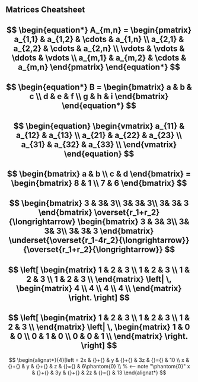 ## Matrices Cheatsheet

$$
\begin{equation*}
A_{m,n} = 
\begin{pmatrix}
a_{1,1} & a_{1,2} & \cdots & a_{1,n} \\
a_{2,1} & a_{2,2} & \cdots & a_{2,n} \\
\vdots  & \vdots  & \ddots & \vdots  \\
a_{m,1} & a_{m,2} & \cdots & a_{m,n} 
\end{pmatrix}
\end{equation*}
$$
-
$$
\begin{equation*}
B = 
\begin{bmatrix}
a & b & c \\
d & e & f \\
g & h & i
\end{bmatrix}
\end{equation*} 
$$
-
$$
\begin{equation}
   \begin{vmatrix} 
   a_{11} & a_{12} & a_{13}  \\
   a_{21} & a_{22} & a_{23}  \\
   a_{31} & a_{32} & a_{33}  \\
   \end{vmatrix}
\end{equation}
$$
-
$$
\begin{bmatrix}
    a  &  b      \\
    c  &  d      
\end{bmatrix} =
\begin{bmatrix}
    8  &  1      \\
    7  &  6      
\end{bmatrix}
$$
-
$$
\begin{bmatrix}
3 &  3& 3\\ 
 3&  3& 3\\ 
 3&  3& 3
\end{bmatrix} \overset{r_1+r_2}{\longrightarrow} 
\begin{bmatrix}
3 &  3& 3\\ 
 3&  3& 3\\ 
 3&  3& 3
\end{bmatrix} \underset{\overset{r_1-4r_2}{\longrightarrow}}{\overset{r_1+r_2}{\longrightarrow}}
$$
-
$$
\left[
  \begin{matrix}
    1 & 2 & 3 \\
    1 & 2 & 3 \\
    1 & 2 & 3 \\
    1 & 2 & 3 \\
  \end{matrix}
  \left|
    \,
    \begin{matrix}
      4  \\
      4  \\
      4  \\
      4  \\
    \end{matrix}
  \right.
\right]
$$
-
$$
\left[
  \begin{matrix}
    1 & 2 & 3 \\
    1 & 2 & 3 \\
    1 & 2 & 3 \\
  \end{matrix}
  \left|
    \,
    \begin{matrix}
     1 & 0 & 0 \\
     0 & 1 & 0 \\
     0 & 0 & 1 \\
    \end{matrix}
  \right.
\right]
$$
-
$$
\begin{alignat*}{4}[left = 
   2x & {}+{} &  y & {}+{} & 3z & {}={} & 10 \\
    x & {}+{} &  y & {}+{} &  z & {}={} &  6\phantom{0} \\ % <-- note "\phantom{0}"
    x & {}+{} & 3y & {}+{} & 2z & {}={} & 13
\end{alignat*}
$$
<!--stackedit_data:
eyJoaXN0b3J5IjpbLTEzNjA3NzY2NTksLTEzODI4Njc0NTUsLT
ExMjQ3NDcyNzUsMTQ0MDk3MzU0MSwxOTk3NTM1MjM2LC0xOTg1
MDI2NTA2LDExMDQ4NjIwMDMsLTk0NzgzNzI3NSwxODU3MjUzMj
NdfQ==
-->